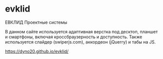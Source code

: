 # evklid
ЕВКЛИД Проектные системы

В данном сайте используется адаптивная верстка под десктоп, планшет и смартфоны, включая кроссбраузерность и доступность.
Также используется слайдер (swiperjs.com), аккордеон (jQuerry) и табы на JS.

https://dyno20.github.io/evklid/
